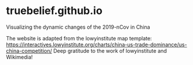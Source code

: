 # truebelief.github.io
Visualizing the dynamic changes of the 2019-nCov in China

The website is adapted from the lowyinstitute map template:
https://interactives.lowyinstitute.org/charts/china-us-trade-dominance/us-china-competition/
Deep gratitude to the work of lowyinstitute and Wikimedia!
